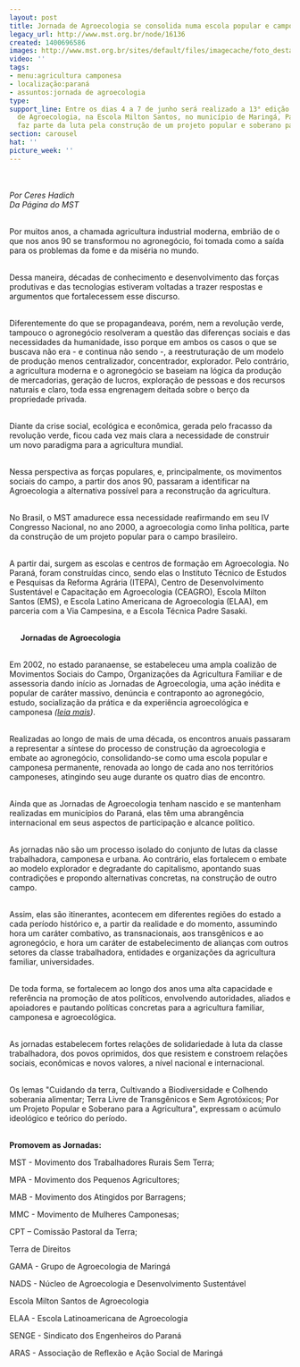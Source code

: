 ```yaml
---
layout: post
title: Jornada de Agroecologia se consolida numa escola popular e camponesa
legacy_url: http://www.mst.org.br/node/16136
created: 1400696586
images: http://www.mst.org.br/sites/default/files/imagecache/foto_destaque/12jornada_agroecologia.jpg
video: ''
tags:
- menu:agricultura camponesa
- localização:paraná
- assuntos:jornada de agroecologia
type: 
support_line: Entre os dias 4 a 7 de junho será realizado a 13° edição da Jornada
  de Agroecologia, na Escola Milton Santos, no município de Maringá, Paraná. A atividade
  faz parte da luta pela construção de um projeto popular e soberano para a agricultura.
section: carousel
hat: ''
picture_week: ''
---
```

<p><img style="margin: 10px;" src="http://www.mst.org.br/sites/default/files/12jornada_agroecologia.jpg" alt=""></p><p><em>Por Ceres Hadich<br>Da Página do MST</em></p><p><br>Por muitos anos, a chamada agricultura industrial moderna, embrião de o que nos anos 90 se transformou no agronegócio, foi tomada como a saída para os problemas da fome e da miséria no mundo.</p><p><br>Dessa maneira, décadas de conhecimento e desenvolvimento das forças produtivas e das tecnologias estiveram voltadas a trazer respostas e argumentos que fortalecessem esse discurso.</p><p><br>Diferentemente do que se propagandeava, porém, nem a revolução verde, tampouco o agronegócio resolveram a questão das diferenças sociais e das necessidades da humanidade, isso porque em ambos os casos o que se buscava não era - e continua não sendo -, a reestruturação de um modelo de produção menos centralizador, concentrador, explorador. Pelo contrário, a agricultura moderna e o agronegócio se baseiam na lógica da produção de mercadorias, geração de lucros, exploração de pessoas e dos recursos naturais e claro, toda essa engrenagem deitada sobre o berço da propriedade privada.</p><p><br><img style="margin: 10px; float: right;" src="http://www.mst.org.br/sites/default/files/gravida_jornada.jpg" alt="">Diante da crise social, ecológica e econômica, gerada pelo fracasso da revolução verde, ficou cada vez mais clara a necessidade de construir um novo paradigma para a agricultura mundial.</p><p><br>Nessa perspectiva as forças populares, e, principalmente, os movimentos sociais do campo, a partir dos anos 90, passaram a identificar na Agroecologia a alternativa possível para a reconstrução da agricultura.</p><p><br>No Brasil, o MST amadurece essa necessidade reafirmando em seu IV Congresso Nacional, no ano 2000, a agroecologia como linha política, parte da construção de um projeto popular para o campo brasileiro.</p><p><br>A partir dai, surgem as escolas e centros de formação em Agroecologia. No Paraná, foram construídas cinco, sendo elas o Instituto Técnico de Estudos e Pesquisas da Reforma Agrária (ITEPA), Centro de Desenvolvimento Sustentável e Capacitação em Agroecologia (CEAGRO), Escola Milton Santos (EMS), e Escola Latino Americana de Agroecologia (ELAA), em parceria com a Via Campesina, e a Escola Técnica Padre Sasaki.</p><p><img style="margin: 10px; float: left;" src="http://www.mst.org.br/sites/default/files/12jornada_agroecologia_II.jpg" alt=""><br><strong>Jornadas de Agroecologia&nbsp;</strong></p><p><br>Em 2002, no estado paranaense, se estabeleceu uma ampla coalizão de Movimentos Sociais do Campo, Organizações da Agricultura Familiar e de assessoria dando início as Jornadas de Agroecologia, uma ação inédita e popular de caráter massivo, denúncia e contraponto ao agronegócio, estudo, socialização da prática e da experiência agroecológica e camponesa <em>(</em><a href="http://www.jornadaagroecologia.com.br/"><em>leia mais</em></a><em>)</em>.</p><p><br>Realizadas ao longo de mais de uma década, os encontros anuais passaram a representar a síntese do processo de construção da agroecologia e embate ao agronegócio, consolidando-se como uma escola popular e camponesa permanente, renovada ao longo de cada ano nos territórios camponeses, atingindo seu auge durante os quatro dias de encontro.</p><p><br>Ainda que as Jornadas de Agroecologia tenham nascido e se mantenham realizadas em municípios do Paraná, elas têm uma abrangência internacional em seus aspectos de participação e alcance político.</p><p><br>As jornadas não são um processo isolado do conjunto de lutas da classe trabalhadora, camponesa e urbana. Ao contrário, elas fortalecem o embate ao modelo explorador e degradante do capitalismo, apontando suas contradições e propondo alternativas concretas, na construção de outro campo.</p><p><br>Assim, elas são itinerantes, acontecem em diferentes regiões do estado a cada período histórico e, a partir da realidade e do momento, assumindo hora um caráter combativo, as transnacionais, aos transgênicos e ao agronegócio, e hora um caráter de estabelecimento de alianças com outros setores da classe trabalhadora, entidades e organizações da agricultura familiar, universidades.</p><p><br>De toda forma, se fortalecem ao longo dos anos uma alta capacidade e referência na promoção de atos políticos, envolvendo autoridades, aliados e apoiadores e pautando políticas concretas para a agricultura familiar, camponesa e agroecológica.</p><p><br>As jornadas estabelecem fortes relações de solidariedade à luta da classe trabalhadora, dos povos oprimidos, dos que resistem e constroem relações sociais, econômicas e novos valores, a nível nacional e internacional.</p><p><br>Os lemas "Cuidando da terra, Cultivando a Biodiversidade e Colhendo soberania alimentar; Terra Livre de Transgênicos e Sem Agrotóxicos; Por um Projeto Popular e Soberano para a Agricultura", expressam o acúmulo ideológico e teórico do período.</p><p><br><strong>Promovem as Jornadas:</strong></p><p>MST - Movimento dos Trabalhadores Rurais Sem Terra;</p><p>MPA - Movimento dos Pequenos Agricultores;</p><p>MAB - Movimento dos Atingidos por Barragens;</p><p>MMC - Movimento de Mulheres Camponesas;</p><p>CPT – Comissão Pastoral da Terra;</p><p>Terra de Direitos</p><p>GAMA - Grupo de Agroecologia de Maringá</p><p>NADS - Núcleo de Agroecologia e Desenvolvimento Sustentável</p><p>Escola Milton Santos de Agroecologia</p><p>ELAA - Escola Latinoamericana de Agroecologia</p><p>SENGE - Sindicato dos Engenheiros do Paraná</p><p>ARAS - Associação de Reflexão e Ação Social de Maringá</p><div>&nbsp;</div><div>&nbsp;</div>
